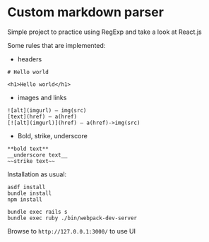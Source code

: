 # Custom markdown parser

Simple project to practice using RegExp and take a look at React.js

Some rules that are implemented:

* headers
```
# Hello world

<h1>Hello world</h1>
```
* images and links
```
![alt](imgurl) — img(src)
[text](href) — a(href)
[![alt](imgurl)](href) — a(href)->img(src)
```
* Bold, strike, underscore
```
**bold text**
__underscore text__
~~strike text~~
```

Installation as usual:

```
asdf install
bundle install
npm install

bundle exec rails s
bundle exec ruby ./bin/webpack-dev-server
```

Browse to `http://127.0.0.1:3000/` to use UI
